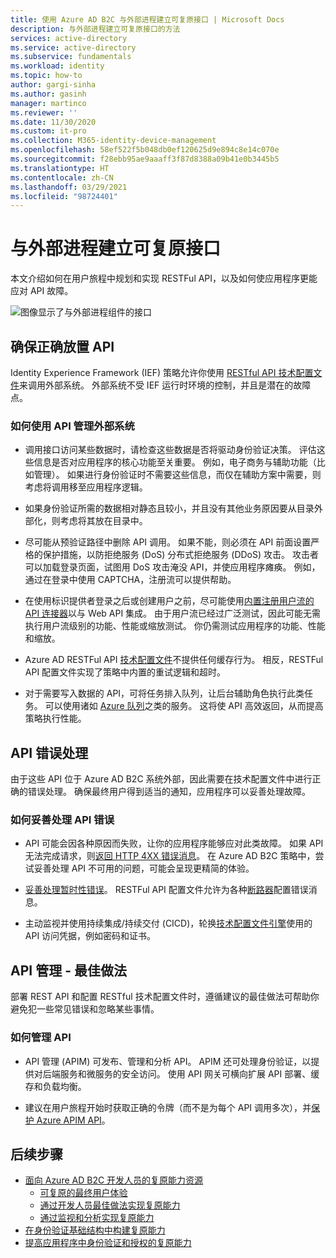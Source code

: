 ```yaml
---
title: 使用 Azure AD B2C 与外部进程建立可复原接口 | Microsoft Docs
description: 与外部进程建立可复原接口的方法
services: active-directory
ms.service: active-directory
ms.subservice: fundamentals
ms.workload: identity
ms.topic: how-to
author: gargi-sinha
ms.author: gasinh
manager: martinco
ms.reviewer: ''
ms.date: 11/30/2020
ms.custom: it-pro
ms.collection: M365-identity-device-management
ms.openlocfilehash: 58ef522f5b048db0ef120625d9e894c8e14c070e
ms.sourcegitcommit: f28ebb95ae9aaaff3f87d8388a09b41e0b3445b5
ms.translationtype: HT
ms.contentlocale: zh-CN
ms.lasthandoff: 03/29/2021
ms.locfileid: "98724401"
---
```

# <a name="resilient-interfaces-with-external-processes"></a>与外部进程建立可复原接口

本文介绍如何在用户旅程中规划和实现 RESTFul API，以及如何使应用程序更能应对 API 故障。

![图像显示了与外部进程组件的接口](media/resilient-external-processes/external-processes-architecture.png)

## <a name="ensure-correct-placement-of-the-apis"></a>确保正确放置 API

Identity Experience Framework (IEF) 策略允许你使用 [RESTful API 技术配置文件](../../active-directory-b2c/restful-technical-profile.md)来调用外部系统。 外部系统不受 IEF 运行时环境的控制，并且是潜在的故障点。

### <a name="how-to-manage-external-systems-using-apis"></a>如何使用 API ​​管理外部系统

- 调用接口访问某些数据时，请检查这些数据是否将驱动身份验证决策。 评估这些信息是否对应用程序的核心功能至关重要。 例如，电子商务与辅助功能（比如管理）。 如果进行身份验证时不需要这些信息，而仅在辅助方案中需要，则考虑将调用移至应用程序逻辑。

- 如果身份验证所需的数据相对静态且较小，并且没有其他业务原因要从目录外部化，则考虑将其放在目录中。

- 尽可能从预验证路径中删除 API 调用。 如果不能，则必须在 API 前面设置严格的保护措施，以防拒绝服务 (DoS) 分布式拒绝服务 (DDoS) 攻击。 攻击者可以加载登录页面，试图用 DoS 攻击淹没 API，并使应用程序瘫痪。 例如，通过在登录中使用 CAPTCHA，注册流可以提供帮助。

- 在使用标识提供者登录之后或创建用户之前，尽可能使用[内置注册用户流的 API 连接器](../../active-directory-b2c/api-connectors-overview.md)以与 Web API 集成。 由于用户流已经过广泛测试，因此可能无需执行用户流级别的功能、性能或缩放测试。 你仍需测试应用程序的功能、性能和缩放。

- Azure AD RESTFul API [技术配置文件](../../active-directory-b2c/restful-technical-profile.md)不提供任何缓存行为。 相反，RESTFul API 配置文件实现了策略中内置的重试逻辑和超时。

- 对于需要写入数据的 API，可将任务排入队列，让后台辅助角色执行此类任务。 可以使用诸如 [Azure 队列](../../storage/queues/storage-queues-introduction.md)之类的服务。 这将使 API 高效返回，从而提高策略执行性能。  

## <a name="api-error-handling"></a>API 错误处理

由于这些 API 位于 Azure AD B2C 系统外部，因此需要在技术配置文件中进行正确的错误处理。 确保最终用户得到适当的通知，应用程序可以妥善处理故障。

### <a name="how-to-gracefully-handle-api-errors"></a>如何妥善处理 API 错误

- API 可能会因各种原因而失败，让你的应用程序能够应对此类故障。 如果 API 无法完成请求，则[返回 HTTP 4XX 错误消息](../../active-directory-b2c/restful-technical-profile.md#returning-validation-error-message)。 在 Azure AD B2C 策略中，尝试妥善处理 API 不可用的问题，可能会呈现更精简的体验。

- [妥善处理暂时性错误](../../active-directory-b2c/restful-technical-profile.md#error-handling)。 RESTFul API 配置文件允许为各种[断路器](/azure/architecture/patterns/circuit-breaker)配置错误消息。

- 主动监视并使用持续集成/持续交付 (CICD)，轮换[技术配置文件引擎](../../active-directory-b2c/restful-technical-profile.md)使用的 API 访问凭据，例如密码和证书。

## <a name="api-management---best-practices"></a>API 管理 - 最佳做法

部署 REST API 和配置 RESTful 技术配置文件时，遵循建议的最佳做法可帮助你避免犯一些常见错误和忽略某些事情。

### <a name="how-to-manage-apis"></a>如何管理 API

- API 管理 (APIM) 可发布、管理和分析 API。 APIM 还可处理身份验证，以提供对后端服务和微服务的安全访问。 使用 API 网关可横向扩展 API 部署、缓存和负载均衡。

- 建议在用户旅程开始时获取正确的令牌（而不是为每个 API 调用多次），并[保护 Azure APIM API](../../active-directory-b2c/secure-api-management.md?tabs=app-reg-ga)。

## <a name="next-steps"></a>后续步骤

- [面向 Azure AD B2C 开发人员的复原能力资源](resilience-b2c.md)
  - [可复原的最终用户体验](resilient-end-user-experience.md)
  - [通过开发人员最佳做法实现复原能力](resilience-b2c-developer-best-practices.md)
  - [通过监视和分析实现复原能力](resilience-with-monitoring-alerting.md)
- [在身份验证基础结构中构建复原能力](resilience-in-infrastructure.md)
- [提高应用程序中身份验证和授权的复原能力](resilience-app-development-overview.md)